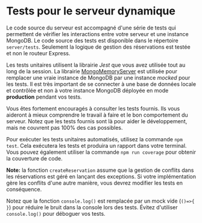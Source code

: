 # Tests pour le serveur dynamique

Le code source du serveur est accompagné d'une série de tests qui permettent de vérifier les interactions entre votre serveur et une instance MongoDB. Le code source des tests est disponible dans le répertoire `server/tests`. Seulement la logique de gestion des réservations est testée et non le routeur Express.

Les tests unitaires utilisent la librairie _Jest_ que vous avez utilisée tout au long de la session. La librairie [MongoMemoryServer](https://github.com/nodkz/mongodb-memory-server) est utilisée pour remplacer une vraie instance de MongoDB par une instance _mocked_ pour les tests. Il est très important de se connecter à une base de données locale et contrôlée et non à votre instance MongoDB déployée en mode **production** pendant vos tests.

Vous êtes fortement encouragés à consulter les tests fournis. Ils vous aideront à mieux comprendre le travail à faire et le bon comportement du serveur. Notez que les tests fournis sont là pour aider le développement, mais ne couvrent pas 100% des cas possibles.

Pour exécuter les tests unitaires automatisés, utilisez la commande `npm test`. Cela exécutera les tests et produira un rapport dans votre terminal. Vous pouvez également utiliser la commande `npm run coverage` pour obtenir la couverture de code.

**Note:** la fonction `createReservation` assume que la gestion de conflits dans les réservations est géré en lançant des exceptions. Si votre implémentation gère les conflits d'une autre manière, vous devrez modifier les tests en conséquence.

Notez que la fonction `console.log()` est remplacée par un mock vide (`()=>{ }`) pour réduire le bruit dans la console lors des tests. Évitez d'utiliser `console.log()` pour déboguer vos tests.
